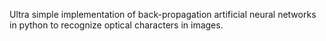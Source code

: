 Ultra simple implementation of back-propagation artificial neural networks in python to recognize optical characters in images.